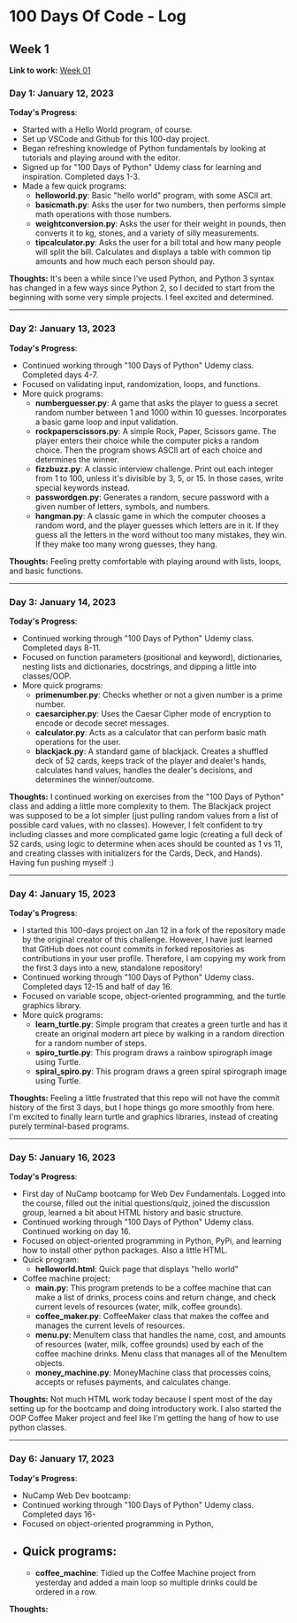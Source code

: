 # 100 Days Of Code - Log

## Week 1
**Link to work:** [Week 01](https://github.com/hrbird/100-days-of-code-2023/tree/master/week01)

### Day 1: January 12, 2023

**Today's Progress**: 
- Started with a Hello World program, of course.  
- Set up VSCode and Github for this 100-day project.
- Began refreshing knowledge of Python fundamentals by looking at tutorials and playing around with the editor.
- Signed up for "100 Days of Python" Udemy class for learning and inspiration. Completed days 1-3.
- Made a few quick programs:
  - **helloworld.py**: Basic "hello world" program, with some ASCII art.
  - **basicmath.py**: Asks the user for two numbers, then performs simple math operations with those numbers.
  - **weightconversion.py**: Asks the user for their weight in pounds, then converts it to kg, stones, and a variety of silly measurements.
  - **tipcalculator.py**: Asks the user for a bill total and how many people will split the bill. Calculates and displays a table with common tip amounts and how much each person should pay.

**Thoughts:** It's been a while since I've used Python, and Python 3 syntax has changed in a few ways since Python 2, so I decided to start from the beginning with some very simple projects. I feel excited and determined.

-----

### Day 2: January 13, 2023

**Today's Progress**: 
- Continued working through "100 Days of Python" Udemy class. Completed days 4-7.
- Focused on validating input, randomization, loops, and functions.
- More quick programs:
  - **numberguesser.py**: A game that asks the player to guess a secret random number between 1 and 1000 within 10 guesses. Incorporates a basic game loop and input validation.
  - **rockpaperscissors.py**: A simple Rock, Paper, Scissors game. The player enters their choice while the computer picks a random choice. Then the program shows ASCII art of each choice and determines the winner.
  - **fizzbuzz.py**: A classic interview challenge. Print out each integer from 1 to 100, unless it's divisible by 3, 5, or 15. In those cases, write special keywords instead.
  - **passwordgen.py**: Generates a random, secure password with a given number of letters, symbols, and numbers.
  - **hangman.py**: A classic game in which the computer chooses a random word, and the player guesses which letters are in it. If they guess all the letters in the word without too many mistakes, they win. If they make too many wrong guesses, they hang.

**Thoughts:** Feeling pretty comfortable with playing around with lists, loops, and basic functions.

-----

### Day 3: January 14, 2023

**Today's Progress**: 
- Continued working through "100 Days of Python" Udemy class. Completed days 8-11.
- Focused on function parameters (positional and keyword), dictionaries, nesting lists and dictionaries, docstrings, and dipping a little into classes/OOP.
- More quick programs:
  - **primenumber.py**: Checks whether or not a given number is a prime number.
  - **caesarcipher.py**: Uses the Caesar Cipher mode of encryption to encode or decode secret messages.
  - **calculator.py**: Acts as a calculator that can perform basic math operations for the user.
  - **blackjack.py**: A standard game of blackjack. Creates a shuffled deck of 52 cards, keeps track of the player and dealer's hands, calculates hand values, handles the dealer's decisions, and determines the winner/outcome.

**Thoughts:** I continued working on exercises from the "100 Days of Python" class and adding a little more complexity to them. The Blackjack project was supposed to be a lot simpler (just pulling random values from a list of possible card values, with no classes). However, I felt confident to try including classes and more complicated game logic (creating a full deck of 52 cards, using logic to determine when aces should be counted as 1 vs 11, and creating classes with initializers for the Cards, Deck, and Hands). Having fun pushing myself :)

-----

### Day 4: January 15, 2023

**Today's Progress**: 
- I started this 100-days project on Jan 12 in a fork of the repository made by the original creator of this challenge. However, I have just learned that GitHub does not count commits in forked repositories as contributions in your user profile. Therefore, I am copying my work from the first 3 days into a new, standalone repository!
- Continued working through "100 Days of Python" Udemy class. Completed days 12-15 and half of day 16.
- Focused on variable scope, object-oriented programming, and the turtle graphics library. 
- More quick programs:
  - **learn_turtle.py**: Simple program that creates a green turtle and has it create an original modern art piece by walking in a random direction for a random number of steps.
  - **spiro_turtle.py**: This program draws a rainbow spirograph image using Turtle.
  - **spiral_spiro.py**: This program draws a green spiral spirograph image using Turtle.

**Thoughts:** Feeling a little frustrated that this repo will not have the commit history of the first 3 days, but I hope things go more smoothly from here. I'm excited to finally learn turtle and graphics libraries, instead of creating purely terminal-based programs.

-----

### Day 5: January 16, 2023

**Today's Progress**: 
- First day of NuCamp bootcamp for Web Dev Fundamentals. Logged into the course, filled out the initial questions/quiz, joined the discussion group, learned a bit about HTML history and basic structure.
- Continued working through "100 Days of Python" Udemy class. Continued working on day 16.
- Focused on object-oriented programming in Python, PyPi, and learning how to install other python packages. Also a little HTML.
- Quick program:
  - **helloworld.html**: Quick page that displays "hello world"
- Coffee machine project:
  - **main.py**: This program pretends to be a coffee machine that can make a list of drinks, process coins and return change, and check current levels of resources (water, milk, coffee grounds).
  - **coffee_maker.py**: CoffeeMaker class that makes the coffee and manages the current levels of resources.
  - **menu.py**: MenuItem class that handles the name, cost, and amounts of resources (water, milk, coffee grounds) used by each of the coffee machine drinks. Menu class that manages all of the MenuItem objects.
  - **money_machine.py**: MoneyMachine class that processes coins, accepts or refuses payments, and calculates change.

**Thoughts:** Not much HTML work today because I spent most of the day setting up for the bootcamp and doing introductory work. I also started the OOP Coffee Maker project and feel like I'm getting the hang of how to use python classes.

-----

### Day 6: January 17, 2023

**Today's Progress**: 
- NuCamp Web Dev bootcamp: 
- Continued working through "100 Days of Python" Udemy class. Completed days 16-
- Focused on object-oriented programming in Python, 
- Quick programs:
  - 
  - **coffee_machine**: Tidied up the Coffee Machine project from yesterday and added a main loop so multiple drinks could be ordered in a row.

**Thoughts:** 









